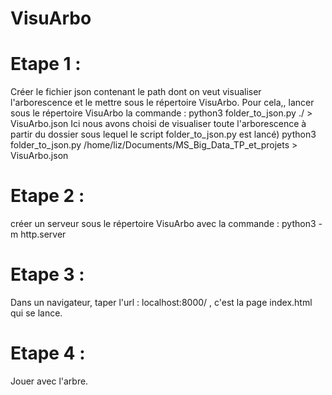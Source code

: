 # VisuArbo

# Etape 1 : 
Créer le fichier json contenant le path dont on veut visualiser l'arborescence et le mettre sous le répertoire VisuArbo. Pour cela,, lancer sous le répertoire VisuArbo la commande : python3 folder_to_json.py ./ > VisuArbo.json
Ici nous avons choisi de visualiser toute l'arborescence à partir du dossier sous lequel le script folder_to_json.py est lancé)
python3 folder_to_json.py /home/liz/Documents/MS_Big_Data_TP_et_projets > VisuArbo.json

# Etape 2 : 
créer un serveur sous le répertoire VisuArbo avec la commande :  python3 -m http.server

# Etape 3 : 
Dans un navigateur, taper l'url : localhost:8000/ , c'est la page index.html qui se lance. 

# Etape 4 : 
Jouer avec l'arbre. 
